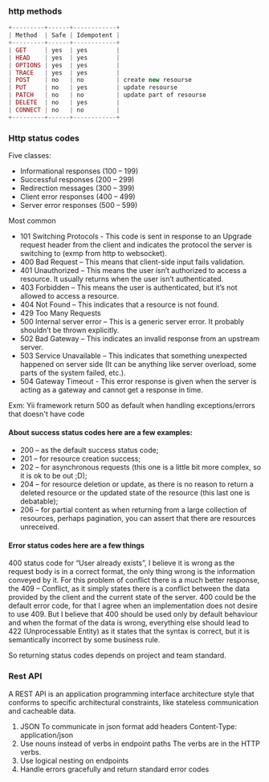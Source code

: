 ### http methods

```php
+---------+------+------------+
| Method  | Safe | Idempotent |
+---------+------+------------+
| GET     | yes  | yes        |
| HEAD    | yes  | yes        |
| OPTIONS | yes  | yes        |
| TRACE   | yes  | yes        |
| POST    | no   | no         | create new resourse
| PUT     | no   | yes        | update resourse
| PATCH   | no   | no         | update part of resourse
| DELETE  | no   | yes        |
| CONNECT | no   | no         |
+---------+------+------------+ 
```

### Http status codes

Five classes:

- Informational responses (100 – 199)
- Successful responses (200 – 299)
- Redirection messages (300 – 399)
- Client error responses (400 – 499)
- Server error responses (500 – 599)

Most common

- 101 Switching Protocols - This code is sent in response to an Upgrade request header from the client and indicates the
  protocol the server is switching to (exmp from http to websocket).
- 400 Bad Request – This means that client-side input fails validation.
- 401 Unauthorized – This means the user isn’t authorized to access a resource. It usually returns when the user
  isn’t authenticated.
- 403 Forbidden – This means the user is authenticated, but it’s not allowed to access a resource.
- 404 Not Found – This indicates that a resource is not found.
- 429 Too Many Requests
- 500 Internal server error – This is a generic server error. It probably shouldn’t be thrown explicitly.
- 502 Bad Gateway – This indicates an invalid response from an upstream server.
- 503 Service Unavailable – This indicates that something unexpected happened on server side (It can be anything like
  server overload, some parts of the system failed, etc.).
- 504 Gateway Timeout - This error response is given when the server is acting as a gateway and cannot get a response in
  time.

Exm: Yii framework return 500 as default when handling exceptions/errors that doesn't have code

#### About success status codes here are a few examples:

- 200 – as the default success status code;
- 201 – for resource creation success;
- 202 – for asynchronous requests (this one is a little bit more complex, so it is ok to be out ;D);
- 204 – for resource deletion or update, as there is no reason to return a deleted resource or the updated state of the
  resource (this last one is debatable);
- 206 – for partial content as when returning from a large collection of resources, perhaps pagination, you can assert
  that there are resources unreceived.

#### Error status codes here are a few things

400 status code for “User already exists”, I believe it is wrong as the request body is in a correct format, the only
thing wrong is the information conveyed by it.
For this problem of conflict there is a much better response,
the 409 – Conflict, as it simply states there is a conflict between the data provided by the client and the current
state of the server.
400 could be the default error code, for that I agree when an implementation does not desire to use 409.
But I believe that 400 should be used only by default behaviour and when the format of the data is wrong,
everything else should lead to 422 (Unprocessable Entity) as it states that the syntax is correct, but it is
semantically incorrect by some business rule.

So returning status codes depends on project and team standard.

### Rest API

A REST API is an application programming interface architecture style that conforms to specific architectural
constraints, like stateless communication and cacheable data.

1. JSON
   To communicate in json format add headers
   Content-Type: application/json
2. Use nouns instead of verbs in endpoint paths
   The verbs are in the HTTP verbs.
3. Use logical nesting on endpoints
4. Handle errors gracefully and return standard error codes